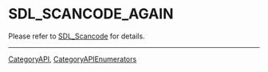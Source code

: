 # SDL_SCANCODE_AGAIN

Please refer to [SDL_Scancode](SDL_Scancode) for details.

----
[CategoryAPI](CategoryAPI), [CategoryAPIEnumerators](CategoryAPIEnumerators)

